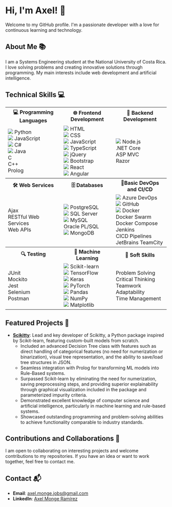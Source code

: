 # Hi, I'm Axel! 👋

Welcome to my GitHub profile. I'm a passionate developer with a love for continuous learning and technology.

## About Me 📚

I am a Systems Engineering student at the National University of Costa Rica. I love solving problems and creating innovative solutions through programming. My main interests include web development and artificial intelligence.

## Technical Skills 💻

<div align="center">

<table>
  <tr>
    <th>💻 Programming Languages</th>
    <th>🌐 Frontend Development</th>
    <th>🔧 Backend Development</th>
  </tr>
  <tr>
    <td>
      <img src="https://img.shields.io/badge/Python-3776AB?style=flat&logo=python&logoColor=white"/> Python<br>
      <img src="https://img.shields.io/badge/JavaScript-F7DF1E?style=flat&logo=javascript&logoColor=black"/> JavaScript<br>
      <img src="https://img.shields.io/badge/C%23-239120?style=flat&logo=c-sharp&logoColor=white"/> C#<br>
      <img src="https://img.shields.io/badge/Java-007396?style=flat&logo=java&logoColor=white"/> Java<br>
      C<br>
      C++<br>
      Prolog
    </td>
    <td>
      <img src="https://img.shields.io/badge/HTML5-E34F26?style=flat&logo=html5&logoColor=white"/> HTML<br>
      <img src="https://img.shields.io/badge/CSS3-1572B6?style=flat&logo=css3&logoColor=white"/> CSS<br>
      <img src="https://img.shields.io/badge/JavaScript-F7DF1E?style=flat&logo=javascript&logoColor=black"/> JavaScript<br>
      <img src="https://img.shields.io/badge/TypeScript-3178C6?style=flat&logo=typescript&logoColor=white"/> TypeScript<br>
      <img src="https://img.shields.io/badge/jQuery-0769AD?style=flat&logo=jquery&logoColor=white"/> jQuery<br>
      <img src="https://img.shields.io/badge/Bootstrap-563D7C?style=flat&logo=bootstrap&logoColor=white"/> Bootstrap<br>
      <img src="https://img.shields.io/badge/React-61DAFB?style=flat&logo=react&logoColor=black"/> React<br>
      <img src="https://img.shields.io/badge/Angular-DD0031?style=flat&logo=angular&logoColor=white"/> Angular
    </td>
    <td>
      <img src="https://img.shields.io/badge/Node.js-339933?style=flat&logo=node-dot-js&logoColor=white"/> Node.js<br>
      .NET Core<br>
      ASP MVC<br>
      Razor
    </td>
  </tr>
  <tr>
    <th>🛠 Web Services</th>
    <th>🗄 Databases</th>
    <th>🚀Basic DevOps and CI/CD</th>
  </tr>
  <tr>
    <td>
      Ajax<br>
      RESTful Web Services<br>
      Web APIs
    </td>
    <td>
      <img src="https://img.shields.io/badge/PostgreSQL-336791?style=flat&logo=postgresql&logoColor=white"/> PostgreSQL<br>
      <img src="https://img.shields.io/badge/SQL%20Server-CC2927?style=flat&logo=microsoft-sql-server&logoColor=white"/> SQL Server<br>
      <img src="https://img.shields.io/badge/MySQL-4479A1?style=flat&logo=mysql&logoColor=white"/> MySQL<br>
      Oracle PL/SQL<br>
      <img src="https://img.shields.io/badge/MongoDB-47A248?style=flat&logo=mongodb&logoColor=white"/> MongoDB
    </td>
    <td>
      <img src="https://img.shields.io/badge/Azure%20DevOps-0078D7?style=flat&logo=azure-devops&logoColor=white"/> Azure DevOps<br>
      <img src="https://img.shields.io/badge/GitHub-181717?style=flat&logo=github&logoColor=white"/> GitHub<br>
      <img src="https://img.shields.io/badge/Docker-2496ED?style=flat&logo=docker&logoColor=white"/> Docker<br>
      Docker Swarm<br>
      Docker Compose<br>
      Jenkins<br>
      CICD Pipelines<br>
      JetBrains TeamCity
    </td>
  </tr>
  <tr>
    <th>🔍 Testing</th>
    <th>🤖 Machine Learning</th>
    <th>🧠 Soft Skills</th>
  </tr>
  <tr>
    <td>
      JUnit<br>
      Mockito<br>
      Jest<br>
      Selenium<br>
      Postman
    </td>
    <td>
      <img src="https://img.shields.io/badge/Scikit--learn-F7931E?style=flat&logo=scikit-learn&logoColor=white"/> Scikit-learn<br>
      <img src="https://img.shields.io/badge/TensorFlow-FF6F00?style=flat&logo=tensorflow&logoColor=white"/> TensorFlow<br>
      <img src="https://img.shields.io/badge/Keras-D00000?style=flat&logo=keras&logoColor=white"/> Keras<br>
      <img src="https://img.shields.io/badge/PyTorch-EE4C2C?style=flat&logo=pytorch&logoColor=white"/> PyTorch<br>
      <img src="https://img.shields.io/badge/Pandas-150458?style=flat&logo=pandas&logoColor=white"/> Pandas<br>
      <img src="https://img.shields.io/badge/NumPy-013243?style=flat&logo=numpy&logoColor=white"/> NumPy<br>
      <img src="https://img.shields.io/badge/Matplotlib-11557C?style=flat&logo=matplotlib&logoColor=white"/> Matplotlib
    </td>
    <td>
      Problem Solving<br>
      Critical Thinking<br>
      Teamwork<br>
      Adaptability<br>
      Time Management
    </td>
  </tr>
</table>

</div>

## Featured Projects 🌟

- [**Scikitty**](https://github.com/AxelMonge/Public-Scikitty): Lead and key developer of Scikitty, a Python package inspired by Scikit-learn, featuring custom-built models from scratch.
  - Included an advanced Decision Tree class with features such as direct handling of categorical features (no need for numerization or binarization), visual tree representation, and the ability to save/load tree structures in JSON.
  - Seamless integration with Prolog for transforming ML models into Rule-Based systems.
  - Surpassed Scikit-learn by eliminating the need for numerization, saving preprocessing steps, and providing superior explainability through graphical visualization included in the package and parameterized impurity criteria.
  - Demonstrated excellent knowledge of computer science and artificial intelligence, particularly in machine learning and rule-based systems.
  - Showcased outstanding programming and problem-solving abilities to achieve functionality comparable to industry standards.

## Contributions and Collaborations 🤝

I am open to collaborating on interesting projects and welcome contributions to my repositories. If you have an idea or want to work together, feel free to contact me.

## Contact 📬

- **Email**: [axel.monge.jobs@gmail.com](mailto:axel.monge.jobs@gmail.com)
- **LinkedIn**: [Axel Monge Ramírez](https://www.linkedin.com/in/axel-monge-ramirez/)
